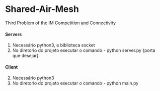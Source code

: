 # Shared-Air-Mesh
Third Problem of the IM Competition and Connectivity

#### Servers
1. Necessário python3, e biblioteca socket
2. No diretorio do projeto executar o comando - python server.py {porta que desejar}

#### Client
2. Necessário python3
2. No diretorio do projeto executar o comando - python main.py
